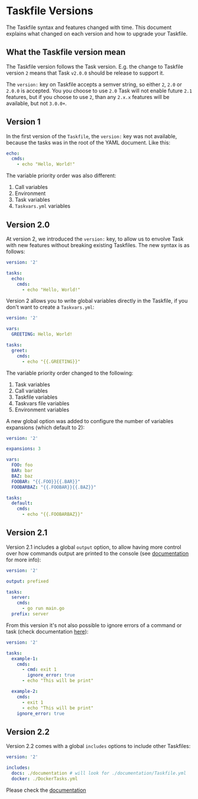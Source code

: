 # Taskfile Versions

The Taskfile syntax and features changed with time. This document explains what
changed on each version and how to upgrade your Taskfile.

## What the Taskfile version mean

The Taskfile version follows the Task version. E.g. the change to Taskfile
version `2` means that Task `v2.0.0` should be release to support it.

The `version:` key on Taskfile accepts a semver string, so either `2`, `2.0` or
`2.0.0` is accepted. You you choose to use `2.0` Task will not enable future
`2.1` features, but if you choose to use `2`, than any `2.x.x` features will be
available, but not `3.0.0+`.

## Version 1

In the first version of the `Taskfile`, the `version:` key was not available,
because the tasks was in the root of the YAML document. Like this:

```yaml
echo:
  cmds:
    - echo "Hello, World!"
```

The variable priority order was also different:

1. Call variables
2. Environment
3. Task variables
4. `Taskvars.yml` variables

## Version 2.0

At version 2, we introduced the `version:` key, to allow us to envolve Task
with new features without breaking existing Taskfiles. The new syntax is as
follows:

```yaml
version: '2'

tasks:
  echo:
    cmds:
      - echo "Hello, World!"
```

Version 2 allows you to write global variables directly in the Taskfile,
if you don't want to create a `Taskvars.yml`:

```yaml
version: '2'

vars:
  GREETING: Hello, World!

tasks:
  greet:
    cmds:
      - echo "{{.GREETING}}"
```

The variable priority order changed to the following:

1. Task variables
2. Call variables
3. Taskfile variables
4. Taskvars file variables
5. Environment variables

A new global option was added to configure the number of variables expansions
(which default to 2):

```yaml
version: '2'

expansions: 3

vars:
  FOO: foo
  BAR: bar
  BAZ: baz
  FOOBAR: "{{.FOO}}{{.BAR}}"
  FOOBARBAZ: "{{.FOOBAR}}{{.BAZ}}"

tasks:
  default:
    cmds:
      - echo "{{.FOOBARBAZ}}"
```

## Version 2.1

Version 2.1 includes a global `output` option, to allow having more control
over how commands output are printed to the console
(see [documentation][output] for more info):

```yaml
version: '2'

output: prefixed

tasks:
  server:
    cmds:
      - go run main.go
  prefix: server
```

From this version it's not also possible to ignore errors of a command or task
(check documentation [here][ignore_errors]):

```yaml
version: '2'

tasks:
  example-1:
    cmds:
      - cmd: exit 1
        ignore_error: true
      - echo "This will be print"

  example-2:
    cmds:
      - exit 1
      - echo "This will be print"
    ignore_error: true
```

## Version 2.2

Version 2.2 comes with a global `includes` options to include other
Taskfiles:

```yaml
version: '2'

includes:
  docs: ./documentation # will look for ./documentation/Taskfile.yml
  docker: ./DockerTasks.yml
```

Please check the [documentation][includes]

[output]: usage.md#output-syntax
[ignore_errors]: usage.md#ignore-errors
[includes]: usage.md#including-other-taskfiles
